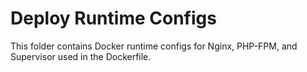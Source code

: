 # Deploy Runtime Configs

This folder contains Docker runtime configs for Nginx, PHP-FPM, and Supervisor used in the Dockerfile.
